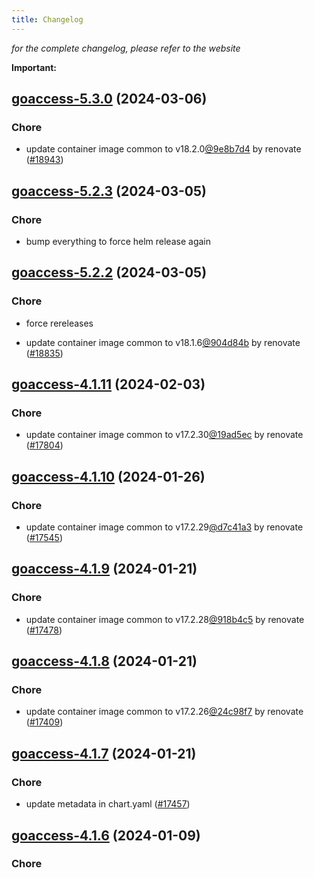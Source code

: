 ```yaml
---
title: Changelog
---
```



*for the complete changelog, please refer to the website*

**Important:**


## [goaccess-5.3.0](https://github.com/truecharts/charts/compare/goaccess-5.2.3...goaccess-5.3.0) (2024-03-06)

### Chore



- update container image common to v18.2.0[@9e8b7d4](https://github.com/9e8b7d4) by renovate ([#18943](https://github.com/truecharts/charts/issues/18943))


## [goaccess-5.2.3](https://github.com/truecharts/charts/compare/goaccess-5.2.2...goaccess-5.2.3) (2024-03-05)

### Chore



- bump everything to force helm release again


## [goaccess-5.2.2](https://github.com/truecharts/charts/compare/goaccess-5.2.0...goaccess-5.2.2) (2024-03-05)

### Chore



- force rereleases

- update container image common to v18.1.6[@904d84b](https://github.com/904d84b) by renovate ([#18835](https://github.com/truecharts/charts/issues/18835))










## [goaccess-4.1.11](https://github.com/truecharts/charts/compare/goaccess-4.1.10...goaccess-4.1.11) (2024-02-03)

### Chore



- update container image common to v17.2.30[@19ad5ec](https://github.com/19ad5ec) by renovate ([#17804](https://github.com/truecharts/charts/issues/17804))


## [goaccess-4.1.10](https://github.com/truecharts/charts/compare/goaccess-4.1.9...goaccess-4.1.10) (2024-01-26)

### Chore



- update container image common to v17.2.29[@d7c41a3](https://github.com/d7c41a3) by renovate ([#17545](https://github.com/truecharts/charts/issues/17545))


## [goaccess-4.1.9](https://github.com/truecharts/charts/compare/goaccess-4.1.8...goaccess-4.1.9) (2024-01-21)

### Chore



- update container image common to v17.2.28[@918b4c5](https://github.com/918b4c5) by renovate ([#17478](https://github.com/truecharts/charts/issues/17478))


## [goaccess-4.1.8](https://github.com/truecharts/charts/compare/goaccess-4.1.7...goaccess-4.1.8) (2024-01-21)

### Chore



- update container image common to v17.2.26[@24c98f7](https://github.com/24c98f7) by renovate ([#17409](https://github.com/truecharts/charts/issues/17409))


## [goaccess-4.1.7](https://github.com/truecharts/charts/compare/goaccess-4.1.6...goaccess-4.1.7) (2024-01-21)

### Chore



- update metadata in chart.yaml ([#17457](https://github.com/truecharts/charts/issues/17457))




## [goaccess-4.1.6](https://github.com/truecharts/charts/compare/goaccess-4.1.5...goaccess-4.1.6) (2024-01-09)

### Chore


